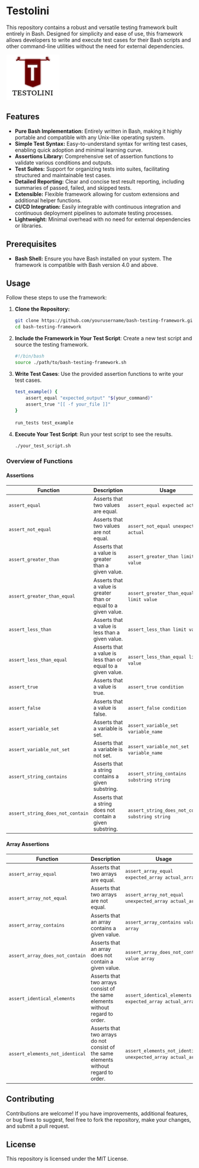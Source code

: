 # Testolini
This repository contains a robust and versatile testing framework built entirely in Bash. Designed for simplicity and ease of use, this framework allows developers to write and execute test cases for their Bash scripts and other command-line utilities without the need for external dependencies.

![Testolini](https://github.com/djeada/Testolini/blob/main/resources/Capture.PNG)

## Features

- **Pure Bash Implementation:** Entirely written in Bash, making it highly portable and compatible with any Unix-like operating system.
- **Simple Test Syntax:** Easy-to-understand syntax for writing test cases, enabling quick adoption and minimal learning curve.
- **Assertions Library:** Comprehensive set of assertion functions to validate various conditions and outputs.
- **Test Suites:** Support for organizing tests into suites, facilitating structured and maintainable test cases.
- **Detailed Reporting:** Clear and concise test result reporting, including summaries of passed, failed, and skipped tests.
- **Extensible:** Flexible framework allowing for custom extensions and additional helper functions.
- **CI/CD Integration:** Easily integrable with continuous integration and continuous deployment pipelines to automate testing processes.
- **Lightweight:** Minimal overhead with no need for external dependencies or libraries.

## Prerequisites

- **Bash Shell:** Ensure you have Bash installed on your system. The framework is compatible with Bash version 4.0 and above.

## Usage

Follow these steps to use the framework:

1. **Clone the Repository:**
   ```sh
   git clone https://github.com/yourusername/bash-testing-framework.git
   cd bash-testing-framework
   ```
   
2. **Include the Framework in Your Test Script**:
   Create a new test script and source the testing framework.
   
   ```sh
   #!/bin/bash
   source ./path/to/bash-testing-framework.sh
   ```

3. **Write Test Cases**:
    Use the provided assertion functions to write your test cases.

    ```sh
    test_example() {
        assert_equal "expected_output" "$(your_command)"
        assert_true "[[ -f your_file ]]"
    }
    
    run_tests test_example
    ```

4. **Execute Your Test Script**:
   Run your test script to see the results.
   
   ```sh
   ./your_test_script.sh
   ```

### Overview of Functions

#### Assertions

| Function                     | Description                                                 | Usage                                     |
|------------------------------|-------------------------------------------------------------|-------------------------------------------|
| `assert_equal`               | Asserts that two values are equal.                          | `assert_equal expected actual`            |
| `assert_not_equal`           | Asserts that two values are not equal.                      | `assert_not_equal unexpected actual`      |
| `assert_greater_than`        | Asserts that a value is greater than a given value.         | `assert_greater_than limit value`         |
| `assert_greater_than_equal`  | Asserts that a value is greater than or equal to a given value. | `assert_greater_than_equal limit value`   |
| `assert_less_than`           | Asserts that a value is less than a given value.            | `assert_less_than limit value`            |
| `assert_less_than_equal`     | Asserts that a value is less than or equal to a given value.| `assert_less_than_equal limit value`      |
| `assert_true`                | Asserts that a value is true.                               | `assert_true condition`                   |
| `assert_false`               | Asserts that a value is false.                              | `assert_false condition`                  |
| `assert_variable_set`        | Asserts that a variable is set.                             | `assert_variable_set variable_name`       |
| `assert_variable_not_set`    | Asserts that a variable is not set.                         | `assert_variable_not_set variable_name`   |
| `assert_string_contains`     | Asserts that a string contains a given substring.           | `assert_string_contains substring string` |
| `assert_string_does_not_contain` | Asserts that a string does not contain a given substring. | `assert_string_does_not_contain substring string` |

#### Array Assertions

| Function                      | Description                                                            | Usage                                        |
|-------------------------------|------------------------------------------------------------------------|----------------------------------------------|
| `assert_array_equal`          | Asserts that two arrays are equal.                                     | `assert_array_equal expected_array actual_array` |
| `assert_array_not_equal`      | Asserts that two arrays are not equal.                                 | `assert_array_not_equal unexpected_array actual_array` |
| `assert_array_contains`       | Asserts that an array contains a given value.                          | `assert_array_contains value array`          |
| `assert_array_does_not_contain` | Asserts that an array does not contain a given value.                  | `assert_array_does_not_contain value array`  |
| `assert_identical_elements`   | Asserts that two arrays consist of the same elements without regard to order. | `assert_identical_elements expected_array actual_array` |
| `assert_elements_not_identical` | Asserts that two arrays do not consist of the same elements without regard to order. | `assert_elements_not_identical unexpected_array actual_array` |

## Contributing

Contributions are welcome! If you have improvements, additional features, or bug fixes to suggest, feel free to fork the repository, make your changes, and submit a pull request.

## License

This repository is licensed under the MIT License.
